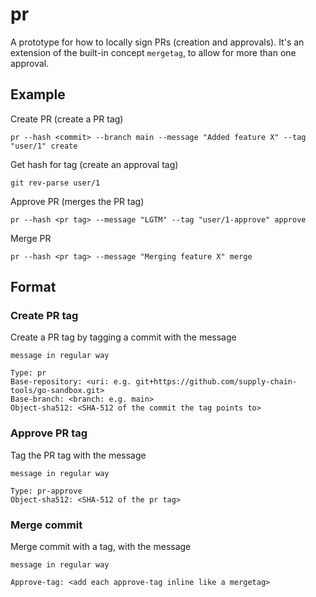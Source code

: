 # pr

A prototype for how to locally sign PRs (creation and approvals). It's an extension of the built-in
concept `mergetag`, to allow for more than one approval.

## Example
Create PR (create a PR tag)
```
pr --hash <commit> --branch main --message "Added feature X" --tag "user/1" create
```

Get hash for tag (create an approval tag)
```
git rev-parse user/1
```

Approve PR (merges the PR tag)
```
pr --hash <pr tag> --message "LGTM" --tag "user/1-approve" approve
```

Merge PR
```
pr --hash <pr tag> --message "Merging feature X" merge
```

## Format

### Create PR tag
Create a PR tag by tagging a commit with the message
```
message in regular way

Type: pr
Base-repository: <uri: e.g. git+https://github.com/supply-chain-tools/go-sandbox.git>
Base-branch: <branch: e.g. main>
Object-sha512: <SHA-512 of the commit the tag points to>
```

### Approve PR tag
Tag the PR tag with the message
```
message in regular way

Type: pr-approve
Object-sha512: <SHA-512 of the pr tag>
```

### Merge commit
Merge commit with a tag, with the message
```
message in regular way

Approve-tag: <add each approve-tag inline like a mergetag>
```

